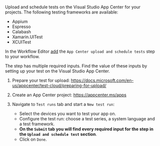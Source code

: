 Upload and schedule tests on the Visual Studio App Center for your projects. The following testing frameworks are available:

- Appium
- Espresso
- Calabash
- Xamarin.UITest
- XCUITest

In the Workflow Editor [add](/getting-started/manage-your-bitrise-workflow/#add-a-new-step)
the `App Center upload and schedule tests` step to your workflow.

The step has multiple required inputs. Find the value of these inputs by setting up your test on the Visual Studio App Center.

1. Prepare your test for upload: https://docs.microsoft.com/en-us/appcenter/test-cloud/preparing-for-upload/

1. Create an App Center project: https://appcenter.ms/apps

1. Navigate to `Test runs` tab and start a `New test run`:

    - Select the devices you want to test your app on.
    - Configure the test run:  choose a test series, a system language and a test framework.
    - __On the `Submit` tab you will find every required input for the step in the `Upload and schedule test` section__.
    - Click on `Done`.

